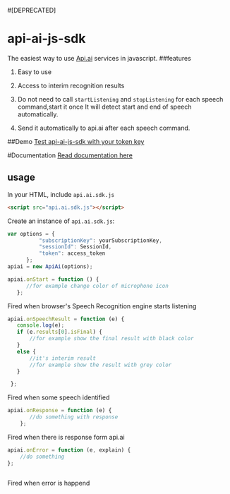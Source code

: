 #[DEPRECATED]
# api-ai-js-sdk
The easiest way to use [Api.ai](https://api.ai/) services in javascript.
##features
1. Easy to use

2. Access to interim recognition results

3. Do not need to call `startListening` and `stopListening` for each speech command,start it once It will detect start and end of speech automatically.

4. Send it automatically to api.ai after each speech command.


##Demo
[Test api-ai-js-sdk with your token key](https://kazemihabib.github.io/api-ai-js-sdk/)

#Documentation
 [Read documentation here](https://github.com/kazemihabib/api-ai-js-sdk/blob/master/docs/README.md)
## usage
In your HTML, include `api.ai.sdk.js`
```html
<script src="api.ai.sdk.js"></script>
```


Create an instance of `api.ai.sdk.js`:
```javascript
var options = {
          "subscriptionKey": yourSubscriptionKey,
          "sessionId": SessionId,
          "token": access_token
      };
apiai = new ApiAi(options);
```


 
 ```javascript
apiai.onStart = function () {
       //for example change color of microphone icon
    };
  ```
  Fired when browser's Speech Recognition engine starts listening
  
 ```javascript   
apiai.onSpeechResult = function (e) {
    console.log(e);
    if (e.results[0].isFinal) {
        //for example show the final result with black color
    }
    else {
        //it's interim result 
        //for example show the result with grey color
    }

  };
 ```
 
Fired when some speech identified
```javascript
apiai.onResponse = function (e) {
       //do something with response
    };
 ```
 Fired when there is response form api.ai

 
```javascript
apiai.onError = function (e, explain) {
    //do something
};
    
```
 Fired when error is happend

